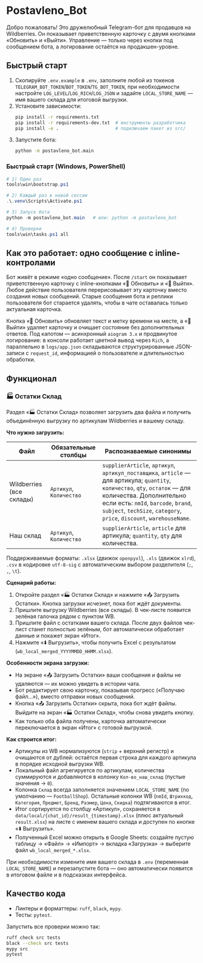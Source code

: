 # Postavleno_Bot

Добро пожаловать! Это дружелюбный Telegram-бот для продавцов на Wildberries. Он показывает приветственную карточку с двумя кнопками «Обновить» и «Выйти». Управление — только через кнопки под сообщением бота, а логирование остаётся на продакшен-уровне.

## Быстрый старт

1. Скопируйте `.env.example` в `.env`, заполните любой из токенов `TELEGRAM_BOT_TOKEN`/`BOT_TOKEN`/`TG_BOT_TOKEN`, при необходимости настройте `LOG_LEVEL`/`LOG_RICH`/`LOG_JSON` и задайте `LOCAL_STORE_NAME` — имя вашего склада для итоговой выгрузки.
2. Установите зависимости:
   ```bash
   pip install -r requirements.txt
   pip install -r requirements-dev.txt  # инструменты разработчика
   pip install -e .                     # подключаем пакет из src/
   ```
3. Запустите бота:
   ```bash
   python -m postavleno_bot.main
   ```

### Быстрый старт (Windows, PowerShell)
```powershell
# 1) Один раз
tools\win\bootstrap.ps1

# 2) Каждый раз в новой сессии
.\.venv\Scripts\Activate.ps1

# 3) Запуск бота
python -m postavleno_bot.main   # или: python -m postavleno_bot

# 4) Проверки
tools\win\tasks.ps1 all
```

## Как это работает: одно сообщение с inline-контролами

Бот живёт в режиме «одно сообщение». После `/start` он показывает приветственную карточку с inline-кнопками «🔄 Обновить» и «🚪 Выйти». Любое действие пользователя перерисовывает эту карточку вместо создания новых сообщений. Старые сообщения бота и реплики пользователя бот старается удалять, чтобы в чате оставалась только актуальная карточка.

Кнопка «🔄 Обновить» обновляет текст и метку времени на месте, а «🚪 Выйти» удаляет карточку и очищает состояние без дополнительных ответов. Под капотом — асинхронный `aiogram 3.x` и продвинутое логирование: в консоли работает цветной вывод через `Rich`, а параллельно в `logs/app.json` складываются структурированные JSON-записи с `request_id`, информацией о пользователе и длительностью обработки.

## Функционал

### 🏭 Остатки Склад

Раздел «🏭 Остатки Склад» позволяет загрузить два файла и получить объединённую выгрузку по артикулам Wildberries и вашему складу.

**Что нужно загрузить:**

| Файл | Обязательные столбцы | Распознаваемые синонимы |
| --- | --- | --- |
| Wildberries (все склады) | `Артикул`, `Количество` | `supplierArticle`, `артикул`, `артикул_поставщика`, `article` — для артикула; `quantity`, `количество`, `qty`, `остаток` — для количества. Дополнительно если есть: `nmId`, `barcode`, `brand`, `subject`, `techSize`, `category`, `price`, `discount`, `warehouseName`. |
| Наш склад | `Артикул`, `Количество` | `supplierArticle`, `article` для артикула; `quantity`, `qty` для количества. |

Поддерживаемые форматы: `.xlsx` (движок `openpyxl`), `.xls` (движок `xlrd`), `.csv` в кодировке `utf-8-sig` с автоматическим выбором разделителя (`;`, `,`, `\t`).

**Сценарий работы:**

1. Откройте раздел «🏭 Остатки Склад» и нажмите «📤 Загрузить Остатки». Кнопка загрузки исчезнет, пока бот ждёт документы.
2. Пришлите выгрузку Wildberries (все склады). В чек-листе появится зелёная галочка рядом с пунктом WB.
3. Пришлите файл с остатками вашего склада. После двух файлов чек-лист станет полностью зелёным, бот автоматически обработает данные и покажет экран «Итог».
4. Нажмите «⬇️ Выгрузить», чтобы получить Excel с результатом (`wb_local_merged_YYYYMMDD_HHMM.xlsx`).

**Особенности экрана загрузки:**

* На экране «📤 Загрузить Остатки» ваши сообщения и файлы не удаляются — их можно увидеть в истории чата.
* Бот редактирует свою карточку, показывая прогресс («Получаю файл…»), вместо отправки новых сообщений.
* Кнопка «📤 Загрузить Остатки» скрыта, пока бот ждёт файлы. Выйдите на экран «🏭 Остатки Склад», чтобы снова увидеть кнопку.
* Как только оба файла получены, карточка автоматически переключается в экран «Итог» с готовой выгрузкой.

**Как строится итог:**

* Артикулы из WB нормализуются (`strip` + верхний регистр) и очищаются от дублей: остаётся первая строка для каждого артикула в порядке исходной выгрузки WB.
* Локальный файл агрегируется по артикулам, количества суммируются и добавляются в колонку `Кол-во_наш_склад` (пустые значения → `0`).
* Колонка `Склад` всегда заполняется значением `LOCAL_STORE_NAME` (по умолчанию — `FootballShop`). Остальные колонки WB (`nmId`, `Штрихкод`, `Категория`, `Предмет`, `Бренд`, `Размер`, `Цена`, `Скидка`) подтягиваются в итог.
* Итог сортируется по столбцу «Артикул», сохраняется в `data/local/{chat_id}/result_{timestamp}.xlsx` (плюс актуальный `result.xlsx`) на листе с именем вашего склада и доступен по кнопке «⬇️ Выгрузить».
* Полученный Excel можно открыть в Google Sheets: создайте пустую таблицу → «Файл» → «Импорт» → вкладка «Загрузка» → выберите файл `wb_local_merged_*.xlsx`.

При необходимости измените имя вашего склада в `.env` (переменная `LOCAL_STORE_NAME`) и перезапустите бота — оно автоматически появится в итоговом файле и в подсказках интерфейса.

## Качество кода

* Линтеры и форматтеры: `ruff`, `black`, `mypy`.
* Тесты: `pytest`.

Запустить все проверки можно так:
```bash
ruff check src tests
black --check src tests
mypy src
pytest
```
